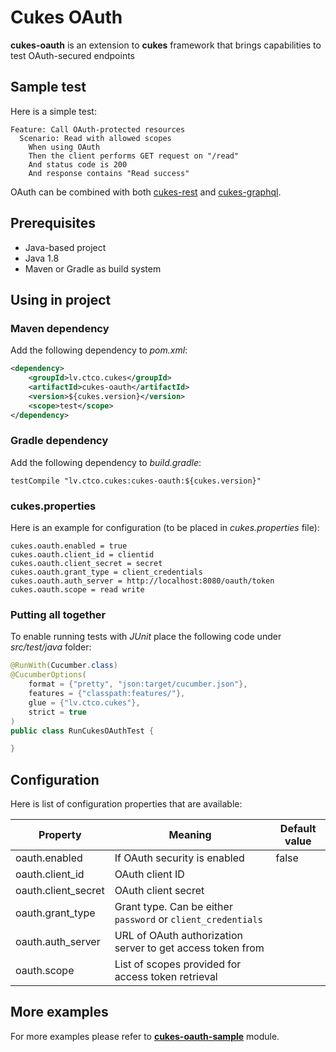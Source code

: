 # Cukes OAuth

**cukes-oauth** is an extension to **cukes** framework that brings capabilities to test OAuth-secured endpoints

## Sample test

Here is a simple test:

```gherkin
Feature: Call OAuth-protected resources
  Scenario: Read with allowed scopes
    When using OAuth
    Then the client performs GET request on "/read"
    And status code is 200
    And response contains "Read success"
```

OAuth can be combined with both [cukes-rest](../cukes-rest) and [cukes-graphql](../cukes-graphql).

##

## Prerequisites

- Java-based project
- Java 1.8
- Maven or Gradle as build system

## Using in project

### Maven dependency

Add the following dependency to *pom.xml*:

```xml
<dependency>
    <groupId>lv.ctco.cukes</groupId>
    <artifactId>cukes-oauth</artifactId>
    <version>${cukes.version}</version>
    <scope>test</scope>
</dependency>
```

### Gradle dependency

Add the following dependency to *build.gradle*:

```
testCompile "lv.ctco.cukes:cukes-oauth:${cukes.version}"
```

### cukes.properties

Here is an example for configuration (to be placed in *cukes.properties* file):

```
cukes.oauth.enabled = true
cukes.oauth.client_id = clientid
cukes.oauth.client_secret = secret
cukes.oauth.grant_type = client_credentials
cukes.oauth.auth_server = http://localhost:8080/oauth/token
cukes.oauth.scope = read write
```

### Putting all together

To enable running tests with *JUnit* place the following code under *src/test/java* folder:

```java
@RunWith(Cucumber.class)
@CucumberOptions(
    format = {"pretty", "json:target/cucumber.json"},
    features = {"classpath:features/"},
    glue = {"lv.ctco.cukes"},
    strict = true
)
public class RunCukesOAuthTest {

}

```

## Configuration

Here is list of configuration properties that are available:

| Property           | Meaning                                   | Default value        |
|--------------------|-------------------------------------------|----------------------|
| oauth.enabled | If OAuth security is enabled | false |
| oauth.client_id | OAuth client ID | |
| oauth.client_secret | OAuth client secret | |
| oauth.grant_type | Grant type. Can be either `password` or `client_credentials` | |
| oauth.auth_server | URL of OAuth authorization server to get access token from | |
| oauth.scope | List of scopes provided for access token retrieval | |

## More examples

For more examples please refer to **[cukes-oauth-sample](../cukes-oauth-sample)** module.

